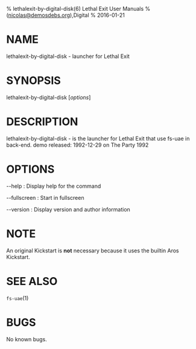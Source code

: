 % lethalexit-by-digital-disk(6) Lethal Exit User Manuals
%  (nicolas@demosdebs.org),Digital
% 2016-01-21

# NAME
lethalexit-by-digital-disk - launcher for Lethal Exit

# SYNOPSIS
lethalexit-by-digital-disk [*options*]

# DESCRIPTION
lethalexit-by-digital-disk - is the launcher for Lethal Exit that use fs-uae in back-end.
demo released: 1992-12-29 on The Party 1992

# OPTIONS
\--help
:   Display help for the command

\--fullscreen
:   Start in fullscreen

\--version
:   Display version and author information

# NOTE
An original Kickstart is **not** necessary because it uses the builtin Aros Kickstart.

# SEE ALSO
`fs-uae`(1)

# BUGS
No known bugs.
